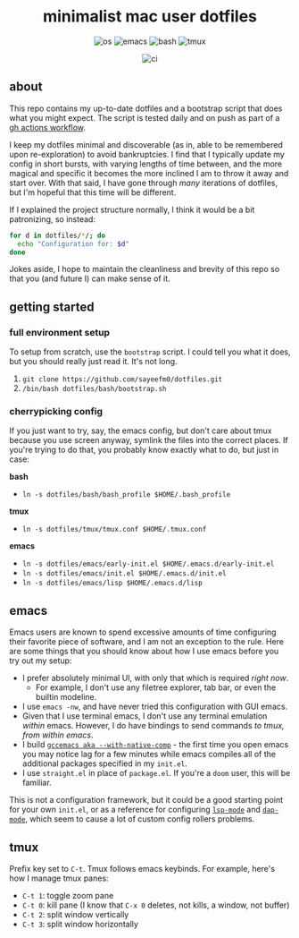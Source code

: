 <div align="center">

 # minimalist mac user dotfiles

 ![os](https://img.shields.io/badge/mac-434C5E?style=for-the-badge&labelColor=2E3440&logo=apple)
 ![emacs](https://img.shields.io/badge/emacs-81A1C1?style=for-the-badge&labelColor=2E3440&logo=gnuemacs&logoColor=white)
 ![bash](https://img.shields.io/badge/bash-7ebebd?style=for-the-badge&labelColor=2E3440&logo=gnubash&logoColor=white)
 ![tmux](https://img.shields.io/badge/tmux-A3BE8C?style=for-the-badge&labelColor=2E3440&logo=tmux&logoColor=white)
 
 ![ci](https://img.shields.io/github/workflow/status/sayeefm0/dotfiles/bootstrap?label=CI&logo=github&style=for-the-badge)
 
</div>

## about

This repo contains my up-to-date dotfiles and a bootstrap script that does what you might expect. The script is tested daily and on push as part of a
[gh actions workflow](https://github.com/sayeefm0/dotfiles/actions). 

I keep my dotfiles minimal and discoverable (as in, able to be remembered upon re-exploration) to avoid bankruptcies. I find that
I typically update my config in short bursts, with varying lengths of time between, and the more magical and specific it becomes the more
inclined I am to throw it away and start over. With that said, I have gone through *many* iterations of dotfiles, but I'm hopeful that 
this time will be different.

If I explained the project structure normally, I think it would be a bit patronizing, so instead:
```bash
for d in dotfiles/*/; do
  echo "Configuration for: $d"
done
```

Jokes aside, I hope to maintain the cleanliness and brevity of this repo so that you (and future I) can make sense of it.

## getting started

### full environment setup

To setup from scratch, use the `bootstrap` script. I could tell you what it does, but you should really just read it.
It's not long.

1. `git clone https://github.com/sayeefm0/dotfiles.git`
2. `/bin/bash dotfiles/bash/bootstrap.sh`

### cherrypicking config

If you just want to try, say, the emacs config, but don't care about tmux because you use screen anyway, symlink the files into the correct
places. If you're trying to do that, you probably know exactly what to do, but just in case:

**bash**
- `ln -s dotfiles/bash/bash_profile $HOME/.bash_profile`

**tmux**
- `ln -s dotfiles/tmux/tmux.conf $HOME/.tmux.conf`

**emacs**
- `ln -s dotfiles/emacs/early-init.el $HOME/.emacs.d/early-init.el`
- `ln -s dotfiles/emacs/init.el $HOME/.emacs.d/init.el`
- `ln -s dotfiles/emacs/lisp $HOME/.emacs.d/lisp`

## emacs

Emacs users are known to spend excessive amounts of time configuring their favorite piece of software, and I am not an exception
to the rule. Here are some things that you should know about how I use emacs before you try out my setup:

- I prefer absolutely minimal UI, with only that which is required *right now*.
  - For example, I don't use any filetree explorer, tab bar, or even the builtin modeline.
- I use `emacs -nw`, and have never tried this configuration with GUI emacs.
- Given that I use terminal emacs, I don't use any terminal emulation *within* emacs. However, I do have bindings to send commands *to tmux, from within emacs*.
- I build [`gccemacs aka --with-native-comp`](https://www.emacswiki.org/emacs/GccEmacs) - the first time you open emacs you may notice lag for a few minutes while emacs compiles all of the additional packages specified in my `init.el`.
- I use `straight.el` in place of `package.el`. If you're a `doom` user, this will be familiar. 

This is not a configuration framework, but it could be a good starting point for your own `init.el`, or as a reference for 
configuring [`lsp-mode`](https://github.com/emacs-lsp/lsp-mode) and [`dap-mode`](https://github.com/emacs-lsp/dap-mode), 
which seem to cause a lot of custom config rollers problems.

## tmux

Prefix key set to `C-t`. Tmux follows emacs keybinds. For example, here's how I manage tmux panes:

- `C-t 1`: toggle zoom pane
- `C-t 0`: kill pane (I know that `C-x 0` deletes, not kills, a window, not buffer)
- `C-t 2`: split window vertically
- `C-t 3`: split window horizontally
